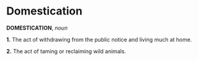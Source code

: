 # Domestication

**DOMESTICATION**, _noun_

**1.** The act of withdrawing from the public notice and living much at home.

**2.** The act of taming or reclaiming wild animals.